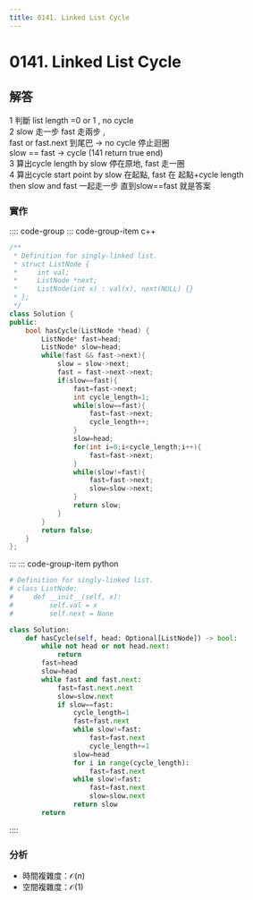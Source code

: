 ```yaml
---
title: 0141. Linked List Cycle
---
```


# 0141. Linked List Cycle

## 解答
1 判斷 list length =0 or 1 , no cycle  
2 slow 走一步 fast 走兩步 ,  
    fast or fast.next 到尾巴 -> no cycle  停止迴圈  
    slow == fast -> cycle (141 return true end)  
3 算出cycle length by slow 停在原地, fast 走一圈  
4 算出cycle start point by slow 在起點, fast 在 起點+cycle length  
    then slow and fast 一起走一步 直到slow==fast 就是答案

### 實作

:::: code-group
::: code-group-item c++

``` cpp
/**
 * Definition for singly-linked list.
 * struct ListNode {
 *     int val;
 *     ListNode *next;
 *     ListNode(int x) : val(x), next(NULL) {}
 * };
 */
class Solution {
public:
    bool hasCycle(ListNode *head) {
        ListNode* fast=head;
        ListNode* slow=head;
        while(fast && fast->next){
            slow = slow->next;
            fast = fast->next->next;
            if(slow==fast){
                fast=fast->next;
                int cycle_length=1;
                while(slow==fast){
                    fast=fast->next;
                    cycle_length++;
                }
                slow=head;
                for(int i=0;i<cycle_length;i++){
                    fast=fast->next;
                }
                while(slow!=fast){
                    fast=fast->next;
                    slow=slow->next;
                }
                return slow;
            }
        }
        return false;
    }
};

```

:::
::: code-group-item python

``` python
# Definition for singly-linked list.
# class ListNode:
#     def __init__(self, x):
#         self.val = x
#         self.next = None

class Solution:
    def hasCycle(self, head: Optional[ListNode]) -> bool:
        while not head or not head.next:
            return 
        fast=head
        slow=head
        while fast and fast.next:
            fast=fast.next.next
            slow=slow.next
            if slow==fast:
                cycle_length=1
                fast=fast.next
                while slow!=fast:
                    fast=fast.next
                    cycle_length+=1
                slow=head
                for i in range(cycle_length):
                    fast=fast.next
                while slow!=fast:
                    fast=fast.next
                    slow=slow.next
                return slow
        return 
```
::::

### 分析
- 時間複雜度：$\mathcal{O}(n)$
- 空間複雜度：$\mathcal{O}(1)$  
